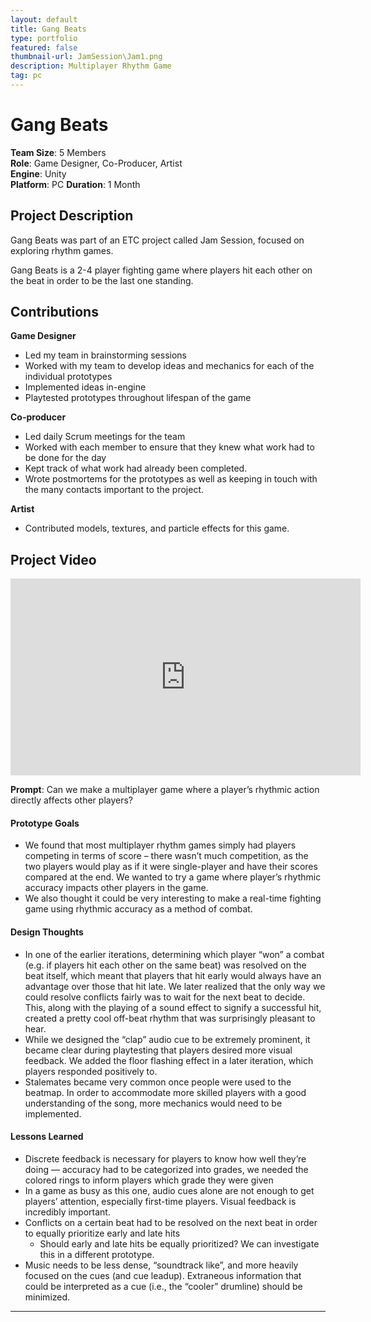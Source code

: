 ```yaml
---
layout: default
title: Gang Beats
type: portfolio
featured: false
thumbnail-url: JamSession\Jam1.png
description: Multiplayer Rhythm Game
tag: pc
---
```


# Gang Beats
**Team Size**: 5 Members  
**Role**: Game Designer, Co-Producer, Artist  
**Engine**: Unity  
**Platform**: PC 
**Duration**: 1 Month  

## Project Description

Gang Beats was part of an ETC project called Jam Session, focused on exploring rhythm games.

Gang Beats is a 2-4 player fighting game where players hit each other on the beat in order to be the last one standing.

## Contributions
**Game Designer**
- Led my team in brainstorming sessions
- Worked with my team to develop ideas and mechanics for each of the individual prototypes
- Implemented ideas in-engine
- Playtested prototypes throughout lifespan of the game

**Co-producer**
- Led daily Scrum meetings for the team
- Worked with each member to ensure that they knew what work had to be done for the day
- Kept track of what work had already been completed.
- Wrote postmortems for the prototypes as well as keeping in touch with the many contacts important to the project.

**Artist** 
- Contributed models, textures, and particle effects for this game.


## Project Video
<iframe width="560" height="315" src="https://www.youtube.com/embed/aKE_fROf7No" frameborder="0" allow="accelerometer; autoplay; clipboard-write; encrypted-media; gyroscope; picture-in-picture" allowfullscreen></iframe>

**Prompt**: Can we make a multiplayer game where a player’s rhythmic action directly affects other players?

#### Prototype Goals
- We found that most multiplayer rhythm games simply had players competing in terms of score – there wasn’t much competition, as the two players would play as if it were single-player and have their scores compared at the end. We wanted to try a game where player’s rhythmic accuracy impacts other players in the game.
- We also thought it could be very interesting to make a real-time fighting game using rhythmic accuracy as a method of combat.

#### Design Thoughts
- In one of the earlier iterations, determining which player “won” a combat (e.g. if players hit each other on the same beat) was resolved on the beat itself, which meant that players that hit early would always have an advantage over those that hit late. We later realized that the only way we could resolve conflicts fairly was to wait for the next beat to decide. This, along with the playing of a sound effect to signify a successful hit, created a pretty cool off-beat rhythm that was surprisingly pleasant to hear.
- While we designed the “clap” audio cue to be extremely prominent, it became clear during playtesting that players desired more visual feedback. We added the floor flashing effect in a later iteration, which players responded positively to.
- Stalemates became very common once people were used to the beatmap. In order to accommodate more skilled players with a good understanding of the song, more mechanics would need to be implemented.

#### Lessons Learned
- Discrete feedback is necessary for players to know how well they’re doing — accuracy had to be categorized into grades, we needed the colored rings to inform players which grade they were given
- In a game as busy as this one, audio cues alone are not enough to get players’ attention, especially first-time players. Visual feedback is incredibly important.
- Conflicts on a certain beat had to be resolved on the next beat in order to equally prioritize early and late hits
	- Should early and late hits be equally prioritized? We can investigate this in a different prototype.
- Music needs to be less dense, “soundtrack like”, and more heavily focused on the cues (and cue leadup). Extraneous information that could be interpreted as a cue (i.e., the “cooler” drumline) should be minimized.  

---